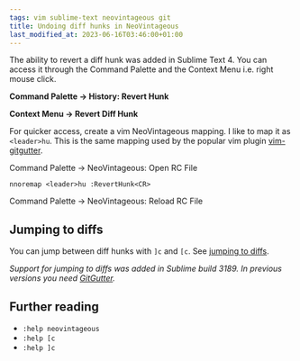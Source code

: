 ```yaml
---
tags: vim sublime-text neovintageous git
title: Undoing diff hunks in NeoVintageous
last_modified_at: 2023-06-16T03:46:00+01:00
---
```


The ability to revert a diff hunk was added in Sublime Text 4.  You can access it through the Command Palette and the Context Menu i.e. right mouse click.

**Command Palette → History: Revert Hunk**

**Context Menu → Revert Diff Hunk**

For quicker access, create a vim NeoVintageous mapping.  I like to map it as `<leader>hu`.  This is the same mapping used by the popular vim plugin [vim-gitgutter](https://github.com/airblade/vim-gitgutter#hunks).

Command Palette → NeoVintageous: Open RC File

```vim
nnoremap <leader>hu :RevertHunk<CR>
```

Command Palette → NeoVintageous: Reload RC File

## Jumping to diffs

You can jump between diff hunks with `]c` and `[c`.  See [jumping to diffs](/2023/05/31/neovintageous-jumping-to-diffs/).

*Support for jumping to diffs was added in Sublime build 3189. In previous versions you need [GitGutter](https://github.com/jisaacks/GitGutter).*

## Further reading

* `:help neovintageous`
* `:help [c`
* `:help ]c`
